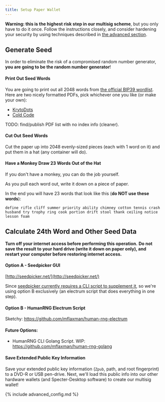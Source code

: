 ```yaml
---
title: Setup Paper Wallet
---
```


**Warning: this is the highest risk step in our multisig scheme**, but you only have to do it once.
Follow the instructions closely, and consider hardening your security by using techniques described in [the advanced section](/setup-wallets/paper-advanced).

## Generate Seed
In order to eliminate the risk of a compromised random number generator, **you are going to be the random number generator**!

#### Print Out Seed Words

You are going to print out all 2048 words from [the official BIP39 wordlist](https://github.com/bitcoin/bips/blob/master/bip-0039/english.txt). Here are two nicely formatted PDFs, pick whichever one you like (or make your own):
* [KrytoDots](../assets/guide/kryptodots_bip39_wordlist.pdf)
* [Cold Code](../assets/guide/cold_code_bip39_wordlist.pdf)

TODO: find/publish PDF list with no index info (cleaner).

#### Cut Out Seed Words
Cut the paper up into 2048 evenly-sized pieces (each with 1 word on it) and put them in a hat (any container will do).

#### Have a Monkey Draw 23 Words Out of the Hat
If you don't have a monkey, you can do the job yourself.

As you pull each word out, write it down on a piece of paper.

In the end you will have 23 words that look like this (**do NOT use these words**):

`define rifle cliff summer priority ability chimney cotton tennis crash husband try trophy ring cook portion drift stool thank ceiling notice lesson foam`

## Calculate 24th Word and Other Seed Data

**Turn off your internet access before performing this operation.**
**Do not save the result to your hard drive (write it down on paper only), and restart your computer before restoring internet access.**

#### Option A - Seedpicker GUI
[http://seedpicker.net/](http://seedpicker.net/)

Since [seedpicker currently requires a CLI script to supplement it](https://github.com/merland/seedpicker/issues/23), so we're using option B exclusively (an electrum script that does everything in one step).

#### Option B - HumanRNG Electrum Script
Sketchy: <https://github.com/mflaxman/human-rng-electrum>

#### Future Options:
* HumanRNG CLI Golang Script. WIP: <https://github.com/mflaxman/human-rng-golang>

#### Save Extended Public Key Information
Save your extended public key information (`Zpub`, path, and root fingerprint) to a DVD-R or USB pen-drive.
Next, we'll load this public info into our other hardware wallets (and Specter-Desktop software) to create our multisig wallet!


{% include advanced_config.md %}
